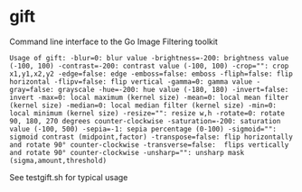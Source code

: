 gift
====

Command line interface to the Go Image Filtering toolkit

`Usage of gift:
  -blur=0: blur value
  -brightness=-200: brightness value (-100, 100)
  -contrast=-200: contrast value (-100, 100)
  -crop="": crop x1,y1,x2,y2
  -edge=false: edge
  -emboss=false: emboss
  -fliph=false: flip horizontal
  -flipv=false: flip vertical
  -gamma=0: gamma value
  -gray=false: grayscale
  -hue=-200: hue value (-180, 180)
  -invert=false: invert
  -max=0: local maximum (kernel size)
  -mean=0: local mean filter (kernel size)
  -median=0: local median filter (kernel size)
  -min=0: local minimum (kernel size)
  -resize="": resize w,h
  -rotate=0: rotate 90, 180, 270 degrees counter-clockwise
  -saturation=-200: saturation value (-100, 500)
  -sepia=-1: sepia percentage (0-100)
  -sigmoid="": sigmoid contrast (midpoint,factor)
  -transpose=false: flip horizontally and rotate 90° counter-clockwise
  -transverse=false:  flips vertically and rotate 90° counter-clockwise
  -unsharp="": unsharp mask (sigma,amount,threshold)
`

See testgift.sh for typical usage
